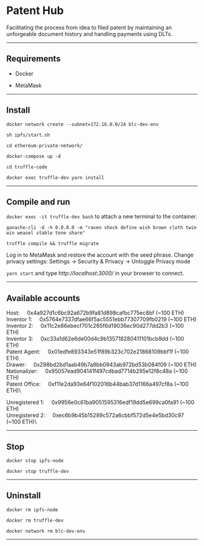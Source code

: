 # Patent Hub

Facilitating the process from idea to filed patent by maintaining an unforgeable document history and handling payments using DLTs.

---------------------------------------------------------------------------------------------------------

## Requirements

*   Docker

*   MetaMask

---------------------------------------------------------------------------------------------------------

## Install

```
docker network create --subnet=172.16.0.0/24 blc-dev-env

sh ipfs/start.sh

cd ethereum-private-network/

docker-compose up -d

cd truffle-code

docker exec truffle-dev yarn install
```

---------------------------------------------------------------------------------------------------------

## Compile and run

`docker exec -it truffle-dev bash` to attach a new terminal to the container.

```
ganache-cli -d -h 0.0.0.0 -m "raven shock define wish brown cloth twin win weasel stable tone share"

truffle compile && truffle migrate
```

Log in to MetaMask and restore the account with the seed phrase.
Change privacy settings: Settings -> Security & Privacy -> Untoggle Privacy mode

`yarn start` and type *http://localhost:3000/* in your browser to connect.

---------------------------------------------------------------------------------------------------------

## Available accounts

Host:          &nbsp;&nbsp;&nbsp; 0x4a927d1c6bc92a672b9fa81d898cafbc775ec8bf (~100 ETH)\
Inventor 1:    &nbsp;&nbsp;&nbsp; 0x5764e7337dfae66f5ac5551ebb77307709fb0219 (~100 ETH)\
Inventor 2:    &nbsp;&nbsp;&nbsp; 0x11c2e86ebecf701c265f6d19036ec90d277dd2b3 (~100 ETH)\
Inventor 3:    &nbsp;&nbsp;&nbsp; 0xc33a1d62e6de00d4c9b135718280411101bcb9dd (~100 ETH)\
Patent Agent:  &nbsp;&nbsp;&nbsp; 0x01edfe893343e51f89b323c702e21868109bbf1f (~100 ETH)\
Drawer:        &nbsp;&nbsp;&nbsp; 0x298bd2bd1aab49b7a8bb0943ab972bd53b084f09 (~100 ETH)\
Nationalizer:  &nbsp;&nbsp;&nbsp; 0x95057ead904141f497cdbad7714b295e12f8c48a (~100 ETH)\
Patent Office: &nbsp;&nbsp;&nbsp; 0xf11e2da93e64f102016b44bab37d1166a497cf8a (~100 ETH)\

Unregistered 1: &nbsp;&nbsp;&nbsp; 0x9956e0c61ba9051595316edf19dd5e699ca0fa91 (~100 ETH)\
Unregistered 2: &nbsp;&nbsp;&nbsp; 0xec6b9b45b15289c572a6cbbf572d5e4e5bd30c97 (~100 ETH)\

---------------------------------------------------------------------------------------------------------

## Stop

```
docker stop ipfs-node

docker stop truffle-dev
```

---------------------------------------------------------------------------------------------------------

## Uninstall

```
docker rm ipfs-node 

docker rm truffle-dev 

docker network rm blc-dev-env
```

---------------------------------------------------------------------------------------------------------
